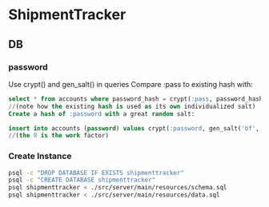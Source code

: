 # ShipmentTracker

## DB
### password
Use crypt() and gen_salt() in queries
Compare :pass to existing hash with:
```sql
select * from accounts where password_hash = crypt(:pass, password_hash);
//(note how the existing hash is used as its own individualized salt)
Create a hash of :password with a great random salt:

insert into accounts (password) values crypt(:password, gen_salt('bf', 8));
//(the 8 is the work factor)
```

### Create Instance
```sh
psql -c "DROP DATABASE IF EXISTS shipmenttracker"
psql -c "CREATE DATABASE shipmenttracker"
psql shipmenttracker < ./src/server/main/resources/schema.sql
psql shipmenttracker < ./src/server/main/resources/data.sql
```

